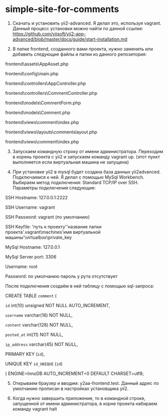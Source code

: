 # simple-site-for-comments
1. Скачать и установить yii2-advanced. Я делал это, используя vagrant. Данный процесс установки можно найти по данной ссылке:
https://github.com/yiisoft/yii2-app-advanced/blob/master/docs/guide/start-installation.md

2. В папке frontend, созданного вами проекта, нужно заменить или добавить следующие файлы и папки из данного репозитория:

frontend\assets\AppAsset.php

frontend\config\main.php

frontend\controllers\AppController.php

frontend\controllers\CommentController.php

frontend\models\CommentForm.php

frontend\models\Comment.php

frontend\views\comment\index.php

frontend\views\layouts\commentslayout.php

frontend\views\comment\index.php

3. Запускаем командную строку от имени администратора. Переходим в корень проекта с yii2 и запускаем команду vagrant up. (этот пункт выполняется если виртуальная машина не запущена)

4. При установке yii2 в mysql будет создана база данных yii2advanced. Подключаемся к ней. Я делал с помощью MySql Workbench.
Выбираем метод подключения: Standard TCP/IP over SSH.
Параметры подключения следующие:

SSH Hostname: 127.0.0.1:2222

SSH Username: vagrant

SSH Password: vagrant (по умолчанию)

SSH Keyfile: 'путь к проекту'\'название папки проекта'\.vagrant\machines\'имя виртуальной машины'\virtualbox\private_key

MySql Hostname: 127.0.0.1

MySql Server port: 3306

Username: root

Password: по умолчанию пароль у рута отсутствует

После подключения создаём в ней таблицу с помощью sql-запроса:

CREATE TABLE `comment` (

  `id` int(10) unsigned NOT NULL AUTO_INCREMENT,
  
  `username` varchar(16) NOT NULL,
  
  `content` varchar(128) NOT NULL,
  
  `posted_at` int(11) NOT NULL,
  
  `ip_address` varchar(45) NOT NULL,
  
  PRIMARY KEY (`id`),
  
  UNIQUE KEY `id_UNIQUE` (`id`)
  
) ENGINE=InnoDB AUTO_INCREMENT=0 DEFAULT CHARSET=utf8;


5. Открываем браузер и вводим: y2aa-frontend.test. Данный адрес по умолчанию прописан в настройках установщика yii2.

6. Когда нужно завершить приложение, то в командной строке, запущенной от имени администратора, в корне проекта набираем команду vagrant halt
